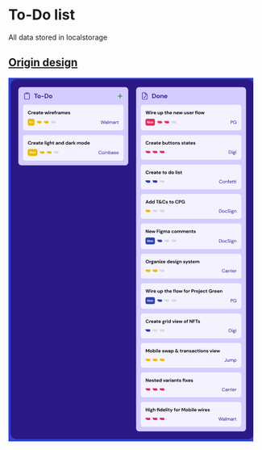 # To-Do list

All data stored in localstorage 

## [Origin design](https://www.figma.com/design/daqxseL5wrlqUmiROJY7gv/To-Do-List-Kanban-(Community)?node-id=1-21&t=jcUv3A21CPh860Kp-1)
![img.png](__readme/img.png)